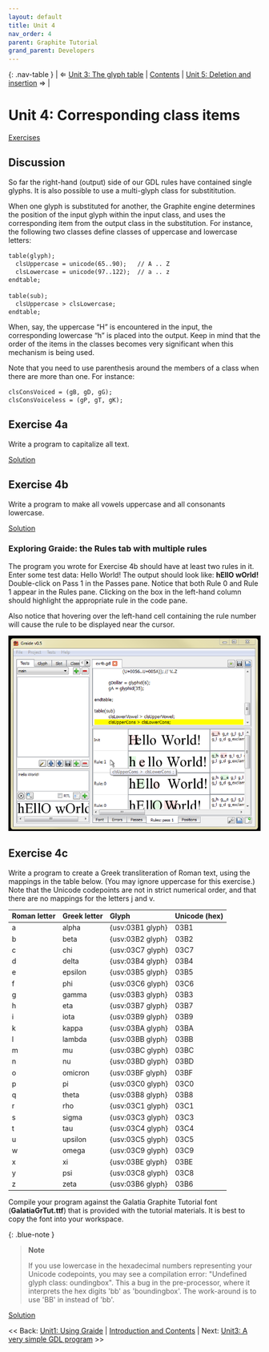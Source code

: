 ```yaml
---
layout: default
title: Unit 4
nav_order: 4
parent: Graphite Tutorial
grand_parent: Developers
---
```


{: .nav-table }
| &#x21D0; [Unit 3: The glyph table](graide_tutorial3) | [Contents](../graide_tutorial) | [Unit 5: Deletion and insertion](graide_tutorial5) &#x21D2; |

# Unit 4: Corresponding class items

[Exercises](graide_tutorial3#exercise-4a)

## Discussion

So far the right-hand (output) side of our GDL rules have contained single glyphs. It is also possible to use a multi-glyph class for substititution.

When one glyph is substituted for another, the Graphite engine determines the position of the input glyph within the input class, and uses the corresponding item from the output class in the substitution. For instance, the following two classes define classes of uppercase and lowercase letters:

```
table(glyph);
  clsUppercase = unicode(65..90);   // A .. Z
  clsLowercase = unicode(97..122);  // a .. z
endtable;

table(sub);
  clsUppercase > clsLowercase;
endtable;
```

When, say, the uppercase “H” is encountered in the input, the corresponding lowercase “h” is placed into the output. Keep in mind that the order of the items in the classes becomes very significant when this mechanism is being used.

Note that you need to use parenthesis around the members of a class when there are more than one. For instance:

```
clsConsVoiced = (gB, gD, gG);
clsConsVoiceless = (gP, gT, gK);
```

## Exercise 4a

Write a program to capitalize all text.

[Solution](graphite_tut_solutions#exercise-4a)

## Exercise 4b

Write a program to make all vowels uppercase and all consonants lowercase.

[Solution](graphite_tut_solutions#exercise-4b)

### Exploring Graide: the Rules tab with multiple rules

The program you wrote for Exercise 4b should have at least two rules in it. Enter some test data: Hello World! The output should look like: **hEllO wOrld!** Double-click on Pass 1 in the Passes pane. Notice that both Rule 0 and Rule 1 appear in the Rules pane. Clicking on the box in the left-hand column should highlight the appropriate rule in the code pane.

Also notice that hovering over the left-hand cell containing the rule number will cause the rule to be displayed near the cursor.

![Highlighting one of several rules](../assets/images/graide4_1_rulesMultiple.png)

## Exercise 4c

Write a program to create a Greek transliteration of Roman text, using the mappings in the table below. (You may ignore uppercase for this exercise.) Note that the Unicode codepoints are not in strict numerical order, and that there are no mappings for the letters j and v.

|Roman letter|Greek letter|Glyph|Unicode (hex)|
|:-----------|:-----------|:----|:------------|
|a|alpha|{usv:03B1 glyph}|03B1|
|b|beta|{usv:03B2 glyph}|03B2|
|c|chi|{usv:03C7 glyph}|03C7|
|d|delta|{usv:03B4 glyph}|03B4|
|e|epsilon|{usv:03B5 glyph}|03B5|
|f|phi|{usv:03C6 glyph}|03C6|
|g|gamma|{usv:03B3 glyph}|03B3|
|h|eta|{usv:03B7 glyph}|03B7|
|i|iota|{usv:03B9 glyph}|03B9|
|k|kappa|{usv:03BA glyph}|03BA|
|l|lambda|{usv:03BB glyph}|03BB|
|m|mu|{usv:03BC glyph}|03BC|
|n|nu|{usv:03BD glyph}|03BD|
|o|omicron|{usv:03BF glyph}|03BF|
|p|pi|{usv:03C0 glyph}|03C0|
|q|theta|{usv:03B8 glyph}|03B8|
|r|rho|{usv:03C1 glyph}|03C1|
|s|sigma|{usv:03C3 glyph}|03C3|
|t|tau|{usv:03C4 glyph}|03C4|
|u|upsilon|{usv:03C5 glyph}|03C5|
|w|omega|{usv:03C9 glyph}|03C9|
|x|xi|{usv:03BE glyph}|03BE|
|y|psi|{usv:03C8 glyph}|03C8|
|z|zeta|{usv:03B6 glyph}|03B6|

Compile your program against the Galatia Graphite Tutorial font (**GalatiaGrTut.ttf**) that is provided with the tutorial materials. It is best to copy the font into your workspace.

{: .blue-note }
> **Note**
>
> If you use lowercase in the hexadecimal numbers representing your Unicode codepoints, you may see a compilation error: "Undefined glyph class: oundingbox". This a bug in the pre-processor, where it interprets the hex digits 'bb' as 'boundingbox'. The work-around is to use 'BB' in instead of 'bb'.

[Solution](graphite_tut_solutions#exercise-4c)

<< Back: [Unit1: Using Graide](graide_tutorial1) | [Introduction and Contents](../graide_tutorial) | Next: [Unit3: A very simple GDL program](graide_tutorial3) >>